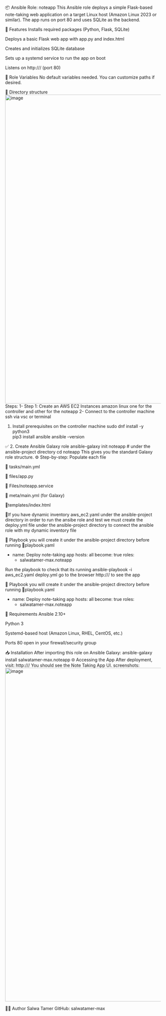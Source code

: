📦 Ansible Role: noteapp
This Ansible role deploys a simple Flask-based note-taking web application on a target Linux host (Amazon Linux 2023 or similar). The app runs on port 80 and uses SQLite as the backend.

📁 Features
Installs required packages (Python, Flask, SQLite)

Deploys a basic Flask web app with app.py and index.html

Creates and initializes SQLite database

Sets up a systemd service to run the app on boot

Listens on http://<server-ip>/ (port 80)

🚀 Role Variables
No default variables needed. You can customize paths if desired.

📂 Directory structure
<img width="1000" height="1000" alt="image" src="https://github.com/user-attachments/assets/5466ace7-c166-44f6-ba63-465a2749da08" />
Steps: 
1- Step 1: Create an AWS EC2 Instances amazon linux one for the controller and other 
for the noteapp 
2- Connect to the controller machine ssh via vsc or terminal  
1. Install prerequisites 
on the controller machine
sudo dnf install -y python3   
pip3 install ansible 
ansible –version 

  ✅ 2. Create Ansible Galaxy role
ansible-galaxy init noteapp # under the ansible-project directory
cd noteapp
This gives you the standard Galaxy role structure.
  ⚙️ Step-by-step: Populate each file

🔹 tasks/main.yml

🔹 files/app.py

 🔹 Files/noteapp.service

🔹 meta/main.yml (for Galaxy)

🔹templates/index.html

🔹If you have dynamic inventory aws_ec2.yaml under the ansible-project directory in order to run the ansibe role and test we must create the deploy.yml file under the ansible-project directory to connect the ansible role with my dynamic inventory file


🧪 Playbook you will create it under the ansible-project directory before running 
🔹playbook.yaml
- name: Deploy note-taking app
  hosts: all
  become: true
  roles:
    - salwatamer-max.noteapp
      
Run the playbook to check that its running 
ansible-playbook -i aws_ec2.yaml deploy.yml
go to the browser http://<your-ec2-instance-public-ip>/  to see the app

🧪 Playbook you will create it under the ansible-project directory before running 
🔹playbook.yaml
- name: Deploy note-taking app
  hosts: all
  become: true
  roles:
    - salwatamer-max.noteapp
 
🔧 Requirements
Ansible 2.10+

Python 3

Systemd-based host (Amazon Linux, RHEL, CentOS, etc.)

Ports 80 open in your firewall/security group

📥 Installation
After importing this role on Ansible Galaxy:
ansible-galaxy install salwatamer-max.noteapp
🌐 Accessing the App
After deployment, visit:
http://<your-server-ip>/
You should see the Note Taking App UI.
screenshots:
<img width="1920" height="1080" alt="image" src="https://github.com/user-attachments/assets/c7919cb1-1ec0-44b6-9cbb-f8f78d3caa52" />

🙋‍♂️ Author
Salwa Tamer
GitHub: salwatamer-max
